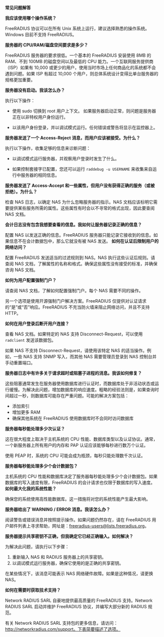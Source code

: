**常见问题解答**

**我应该使用哪个操作系统？**

FreeRADIUS 协议可以在所有 Unix 系统上运行，建议选择熟悉的操作系统。Windows 目前不支持 FreeRADIUS。

**服务器的 CPU/RAM/磁盘空间要求是多少？**

FreeRADIUS 服务器的要求很低。一个基本的 FreeRADIUS 安装使用 8MB 的 RAM、不到 100MB 的磁盘空间以及最低的 CPU 能力。一个互联网服务提供商（ISP）如果有 10,000 或更少的用户，使用当时市场上任何商品化的系统都不会遇到问题。如果 ISP 有超过 10,000 个用户，则总体系统设计变得比单台服务器的规格更加重要。

**服务器没有启动。我该怎么办？**

执行以下操作：

- 使用 sudo 切换到 root 用户上下文。
  如果服务器启动正常，则问题是服务器正在以非特权用户身份运行。
  
- 以该用户身份登录，并以调试模式运行。任何错误或警告将显示在监控器上。

**服务器发送了一个 Access-Reject 消息，而用户应该被接受。为什么？**

执行以下操作，收集足够的信息来诊断问题：

- 以调试模式运行服务器，并观察用户登录时发生了什么。
  
- 如果控制套接字已配置，您还可以运行 `raddebug -u USERNAME` 来收集来自运行中服务器的相同信息。

**服务器发送了 Access-Accept 和一些属性，但用户没有获得正确的服务（或被拒绝）。为什么？**

检查 NAS 日志，以确定 NAS 为什么忽略服务器的指示。NAS 文档应该标明它需要提供某些服务所需的属性。这些属性有时会以不寻常的格式出现，因此要查阅 NAS 文档。

**会计日志没有包含我想要查看的信息。我如何让服务器记录正确的信息？**

配置 NAS 以发送正确的信息。FreeRADIUS 服务器只能记录它接收到的信息。如果信息不在会计数据包中，那么它就没有被 NAS 发送。
**如何在认证后限制用户的网络访问？**

配置 FreeRADIUS 发送适当的过滤规则到 NAS。NAS 执行这些认证后规则。请查阅 NAS 文档，了解属性的名称和格式。确保这些属性没有接受的标准，并确保咨询 NAS 文档。

**如何为用户配置强制门户？**

请查阅 NAS 文档，了解如何配置强制门户。每个 NAS 需要不同的操作。

另一个选项是使用开源强制门户解决方案。FreeRADIUS 仅提供对认证请求的“是”或“否”响应。FreeRADIUS 不充当防火墙来阻止网络访问，并且不支持 HTTP。

**如何在用户登录后断开用户连接？**

查看 NAS 文档。如果特定的 NAS 支持 Disconnect-Request，可以使用 `radclient` 发送该数据包。

如果 NAS 不支持 Disconnect-Request，请使用该特定 NAS 的适当操作。例如，一些 NAS 支持 SNMP 写入，而其他 NAS 需要管理员登录到 NAS 控制台并手动重置端口。

**服务器日志中有许多关于请求超时或阻塞子进程的消息。我该如何修复？**

这些阻塞通常发生在服务器使用数据库进行认证时，而数据库处于非活动状态或运行缓慢。为解决此问题，增加数据库的响应速度。粗略的经验法则是，如果查询时间超过一秒，则数据库可能存在严重问题。可能的解决方案包括：

- 添加索引
- 增加更多 RAM
- 确保其他系统在 FreeRADIUS 使用数据库时不会同时访问数据库

**服务器每秒能处理多少次认证？**

这在很大程度上取决于主机系统的 CPU 性能、数据库类型以及认证协议。通常，一个新服务器上所有用户的内存和 PAP 认证应该能够每秒进行数万个认证。

使用 PEAP 时，系统的 CPU 可能会成为瓶颈，每秒只能处理数千次认证。

**服务器每秒能处理多少个会计数据包？**

主机系统的 CPU 性能和数据库决定了服务器每秒能处理多少个会计数据包。如果数据库的写入速度有限，FreeRADIUS 的会计请求也仅限于数据库的写入速度。
**如何最大化我的系统性能？**

确保您的系统使用高性能数据库。这一措施将对您的系统性能产生最大影响。

**服务器给出了 WARNING / ERROR 消息。我该怎么办？**

阅读警告或错误消息并按照提示操作。如果问题仍然存在，请在 FreeRADIUS 用户邮件列表上寻求帮助，网址是：freeradius-users@lists.freeradius.org。

**服务器提示共享密钥不正确，但我确定它已经正确输入。如何解决？**

为解决此问题，请执行以下步骤：

1. 重新输入 NAS 和 RADIUS 服务器上的共享密钥。
2. 以调试模式运行服务器，确保它使用的是正确的共享密钥。

在某些情况下，该消息可能表示 NAS 网络硬件故障。如果是这种情况，请更换 NAS。

**如何在需要时获取技术支持？**

Network RADIUS SARL 自豪地提供最高质量的 FreeRADIUS 支持。Network RADIUS SARL 启动并维护 FreeRADIUS 协议，并编写大部分新的 RADIUS 规范。

有关 Network RADIUS SARL 支持包的更多信息，请访问：http://networkradius.com/support。下表简要描述了选项。

